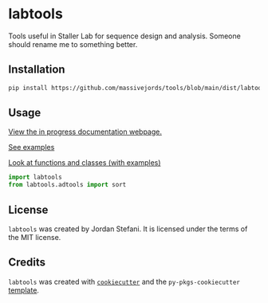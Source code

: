 # labtools

Tools useful in Staller Lab for sequence design and analysis. Someone should rename me to something better.

## Installation

```bash 
pip install https://github.com/massivejords/tools/blob/main/dist/labtools-0.0.3-py3-none-any.whl?raw=true
```

## Usage

[View the in progress documentation webpage.](https://massivejords.github.io/tools/docs/_build/html/index.html)

[See examples](https://massivejords.github.io/tools/docs/_build/html/example.html)

[Look at functions and classes (with examples)](https://massivejords.github.io/tools/docs/_build/html/autoapi/index.html)

```python
import labtools
from labtools.adtools import sort
```

## License

`labtools` was created by Jordan Stefani. It is licensed under the terms of the MIT license.


## Credits

`labtools` was created with [`cookiecutter`](https://cookiecutter.readthedocs.io/en/latest/) and the `py-pkgs-cookiecutter` [template](https://github.com/py-pkgs/py-pkgs-cookiecutter).
